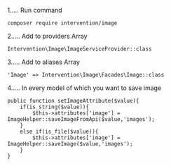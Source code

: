 1..... Run command

	composer require intervention/image

2..... Add to providers Array

	Intervention\Image\ImageServiceProvider::class

3..... Add to aliases Array

	'Image' => Intervention\Image\Facades\Image::class

4..... In every model of which you want to save image
	
    public function setImageAttribute($value){
	    if(is_string($value)){
	        $this->attributes['image'] = ImageHelper::saveImageFromApi($value,'images'); 
	    }
	    else if(is_file($value)){
	        $this->attributes['image'] = ImageHelper::saveImage($value,'images'); 
	    }
    }
